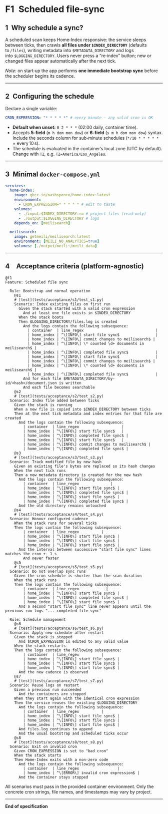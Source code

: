 # F1 Scheduled file‑sync

## 1 Why schedule a sync?

A scheduled scan keeps Home‑Index responsive: the service sleeps between ticks, then crawls **all files under `$INDEX_DIRECTORY`** (defaults to `/files`), writing metadata into `$METADATA_DIRECTORY` and logs into `$LOGGING_DIRECTORY`. Users never press a “re‑index” button; new or changed files appear automatically after the next tick.

*Note:* on start‑up the app performs **one immediate bootstrap sync** before the scheduler begins its cadence.

---

## 2 Configuring the schedule

Declare a single variable:

```yaml
CRON_EXPRESSION: "* * * * *" # every minute – any valid cron is OK
```

* **Default when unset:** `0 2 * * *` (02:00 daily, container time).
* Accepts **5‑field** (`m h dom mon dow`) or **6‑field** (`s m h dom mon dow`) syntax. Include the seconds column for sub‑minute schedules (`*/10 * * * * *` = every 10 s).
* The schedule is evaluated in the container’s local zone (UTC by default). Change with `TZ`, e.g. `TZ=America/Los_Angeles`.

---

## 3 Minimal `docker-compose.yml`

```yaml
services:
  home-index:
    image: ghcr.io/nashspence/home-index:latest
    environment:
      - CRON_EXPRESSION=* * * * * # edit to taste
    volumes:
      - ./input:$INDEX_DIRECTORY:ro # project files (read‑only)
      - ./output:$LOGGING_DIRECTORY # logs
    depends_on: [meilisearch]

  meilisearch:
    image: getmeili/meilisearch:latest
    environment: [MEILI_NO_ANALYTICS=true]
    volumes: [./output/meili:/meili_data]
```

---

## 4 Acceptance criteria (platform-agnostic)

```gherkin
@f1
Feature: Scheduled file sync

  Rule: Bootstrap and normal operation
    @s1
    # [test](tests/acceptance/s1/test_s1.py)
    Scenario: Index existing files on first run
      Given the stack started with a valid cron expression
        And at least one file exists in $INDEX_DIRECTORY
      When the stack boots
      Then $LOGGING_DIRECTORY/files.log is created
        And the logs contain the following subsequence:
          | container  | line_regex                                |
          | home_index | ^\[INFO\] start file sync$                |
          | home_index | ^\[INFO\] commit changes to meilisearch$ |
          | home_index | ^\[INFO\] \* counted \d+ documents in meilisearch$ |
          | home_index | ^\[INFO\] completed file sync$            |
          | home_index | ^\[INFO\] start file sync$                |
          | home_index | ^\[INFO\] commit changes to meilisearch$ |
          | home_index | ^\[INFO\] \* counted \d+ documents in meilisearch$ |
          | home_index | ^\[INFO\] completed file sync$            |
        And for each file $METADATA_DIRECTORY/by-id/<hash>/document.json is written
        And each file becomes searchable
    @s2
    # [test](tests/acceptance/s2/test_s2.py)
  Scenario: Index file added between ticks
    Given the stack is running
    When a new file is copied into $INDEX_DIRECTORY between ticks
    Then at the next tick metadata and index entries for that file are created
      And the logs contain the following subsequence:
        | container  | line_regex                   |
        | home_index | ^\[INFO\] start file sync$   |
        | home_index | ^\[INFO\] completed file sync$ |
        | home_index | ^\[INFO\] start file sync$   |
        | home_index | ^\[INFO\] commit changes to meilisearch$ |
        | home_index | ^\[INFO\] completed file sync$ |
    @s3
    # [test](tests/acceptance/s3/test_s3.py)
  Scenario: Track modified file by new hash
    Given an existing file's bytes are replaced so its hash changes
    When the next tick runs
    Then a new metadata directory is created for the new hash
      And the logs contain the following subsequence:
        | container  | line_regex              |
        | home_index | ^\[INFO\] start file sync$ |
        | home_index | ^\[INFO\] completed file sync$ |
        | home_index | ^\[INFO\] start file sync$ |
        | home_index | ^\[INFO\] completed file sync$ |
      And the old directory remains untouched
    @s4
    # [test](tests/acceptance/s4/test_s4.py)
  Scenario: Honour configured cadence
    When the stack runs for several ticks
    Then the logs contain the following subsequence:
        | container  | line_regex          |
        | home_index | ^\[INFO\] start file sync$ |
        | home_index | ^\[INFO\] start file sync$ |
        | home_index | ^\[INFO\] start file sync$ |
      And the interval between successive "start file sync" lines matches the cron +- 1 s
        And never faster
    @s5
    # [test](tests/acceptance/s5/test_s5.py)
  Scenario: Do not overlap sync runs
    Given the cron schedule is shorter than the scan duration
    When the stack runs
    Then the logs contain the following subsequence:
        | container  | line_regex            |
        | home_index | ^\[INFO\] start file sync$ |
        | home_index | ^\[INFO\] completed file sync$ |
        | home_index | ^\[INFO\] start file sync$ |
      And a second "start file sync" line never appears until the previous run logs "... completed file sync"

  Rule: Schedule management
    @s6
    # [test](tests/acceptance/s6/test_s6.py)
  Scenario: Apply new schedule after restart
    Given the stack is stopped
      And $CRON_EXPRESSION is edited to any valid value
    When the stack restarts
    Then the logs contain the following subsequence:
        | container  | line_regex          |
        | home_index | ^\[INFO\] start file sync$ |
        | home_index | ^\[INFO\] start file sync$ |
        | home_index | ^\[INFO\] start file sync$ |
      And the new cadence is observed
    @s7
    # [test](tests/acceptance/s7/test_s7.py)
  Scenario: Reuse logs on restart
    Given a previous run succeeded
      And the containers are stopped
    When they start again with the identical cron expression
    Then the service reuses the existing $LOGGING_DIRECTORY
      And the logs contain the following subsequence:
        | container  | line_regex          |
        | home_index | ^\[INFO\] start file sync$ |
        | home_index | ^\[INFO\] start file sync$ |
        | home_index | ^\[INFO\] start file sync$ |
      And files.log continues to append
      And the usual bootstrap and scheduled ticks occur
    @s8
    # [test](tests/acceptance/s8/test_s8.py)
  Scenario: Exit on invalid cron
    Given CRON_EXPRESSION is set to "bad cron"
    When the stack starts
    Then Home-Index exits with a non-zero code
      And the logs contain the following subsequence:
        | container  | line_regex                 |
        | home_index | ^\[ERROR\] invalid cron expression$ |
      And the container stays stopped
```

All scenarios must pass in the provided container environment. Only the concrete cron strings, file names, and timestamps may vary by project.

---

**End of specification**
